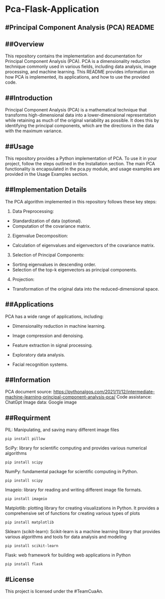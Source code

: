 # Pca-Flask-Application

#Principal Component Analysis (PCA) README
----

##Overview
---------
This repository contains the implementation and documentation for Principal Component Analysis (PCA). PCA is a dimensionality reduction technique commonly used in various fields, including data analysis, image processing, and machine learning. This README provides information on how PCA is implemented, its applications, and how to use the provided code.


##Introduction
---------
Principal Component Analysis (PCA) is a mathematical technique that transforms high-dimensional data into a lower-dimensional representation while retaining as much of the original variability as possible. It does this by identifying the principal components, which are the directions in the data with the maximum variance.

##Usage
--------
This repository provides a Python implementation of PCA. To use it in your project, follow the steps outlined in the Installation section. The main PCA functionality is encapsulated in the pca.py module, and usage examples are provided in the Usage Examples section.


##Implementation Details
-------
The PCA algorithm implemented in this repository follows these key steps:
1.	Data Preprocessing:
- Standardization of data (optional).
-  Computation of the covariance matrix.
2.	Eigenvalue Decomposition:
- Calculation of eigenvalues and eigenvectors of the covariance matrix.
3.	Selection of Principal Components:
-  Sorting eigenvalues in descending order.
-  Selection of the top-k eigenvectors as principal components.
4.	Projection:
-  Transformation of the original data into the reduced-dimensional space.

##Applications
---------------
PCA has a wide range of applications, including:

-	Dimensionality reduction in machine learning.
  
-	Image compression and denoising.
  
-	Feature extraction in signal processing.
  
-	Exploratory data analysis.
  
-	Facial recognition systems.

##Information
-------------
PCA document source: https://pythonalgos.com/2021/11/12/intermediate-machine-learning-principal-component-analysis-pca/
Code assistance: ChatGpt
Image data: Google image

##Requirment
---------------
PIL: Manipulating, and saving many different image files
```
pip install pillow
```

SciPy: library for scientific computing and provides various numerical algorithms
```
pip install scipy
```

NumPy: fundamental package for scientific computing in Python.
```
pip install scipy
```

Imageio: library for reading and writing different image file formats. 
```
pip install imageio
```

Matplotlib: plotting library for creating visualizations in Python. It provides a comprehensive set of functions for creating various types of plots
```
pip install matplotlib
```

Sklearn (scikit-learn): Scikit-learn is a machine learning library that provides various algorithms and tools for data analysis and modeling
```
pip install scikit-learn
```

Flask: web framework for building web applications in Python
```
pip install flask
```

#License
--------------------------------------------
This project is licensed under the #TeamCuaAn.

